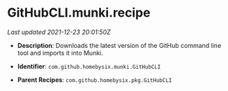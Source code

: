 # GitHubCLI.munki.recipe

_Last updated 2021-12-23 20:01:50Z_

- **Description**: Downloads the latest version of the GitHub command line tool and imports it into Munki.

- **Identifier**: `com.github.homebysix.munki.GitHubCLI`

- **Parent Recipes**: `com.github.homebysix.pkg.GitHubCLI`
